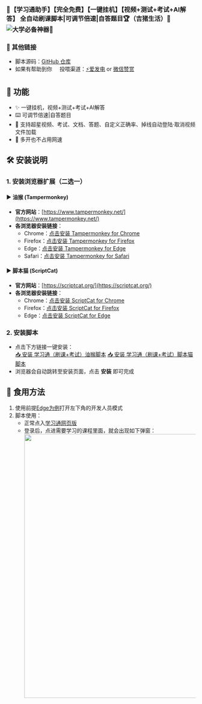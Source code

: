 ### 🥇【学习通助手】【完全免费】【一键挂机】【视频+测试+考试+AI解答】 全自动刷课脚本|可调节倍速|自答题目🏆（吉猪生活）🥳![大学必备神器🎉](https://glitch-art.vercel.app/api/simple?word={🥳大学必备神器🎉})
### 🔗 其他链接  
- 脚本源码：[GitHub 仓库](https://github.com/521-baby/ChaoXing-SuperSrarLearn)    
- 如果有帮助到你<img src='https://github.com/user-attachments/assets/830f9d78-a85c-4d62-be5e-cc0af727eabe' width='16px' /> 投喂渠道：[⚡爱发电](https://afdian.com/a/chunshu) or [微信赞赏](https://github.com/521-baby/521-baby/blob/main/DONATE.md)</del>
## 🚀 功能 
- ✨ 一键挂机，视频+测试+考试+AI解答
- ⌨️ 可调节倍速|自答题目
- 🌈 支持超星视频、考试、文档、答题、自定义正确率、掉线自动登陆·取消视频文件加载
- 🧐 多开也不占用网速
## 🛠️ 安装说明  
### 1. 安装浏览器扩展（二选一）  
#### ▶ 油猴 (Tampermonkey)  
- **官方网站**：[https://www.tampermonkey.net/](https://www.tampermonkey.net/)  
- **各浏览器安装链接**：  
  - Chrome：[点击安装 Tampermonkey for Chrome](https://chrome.google.com/webstore/detail/tampermonkey/dhdgffkkebhmkfjojejmpbldmpobfkfo)  
  - Firefox：[点击安装 Tampermonkey for Firefox](https://addons.mozilla.org/en-US/firefox/addon/tampermonkey/)  
  - Edge：[点击安装 Tampermonkey for Edge](https://microsoftedge.microsoft.com/addons/detail/tampermonkey/iikmkjmpaadaobahmlepeloendndfphd)  
  - Safari：[点击安装 Tampermonkey for Safari](https://apps.apple.com/us/app/tampermonkey/id1482490089)  

#### ▶ 脚本猫 (ScriptCat)  
- **官方网站**：[https://scriptcat.org/](https://scriptcat.org/)  
- **各浏览器安装链接**：  
  - Chrome：[点击安装 ScriptCat for Chrome](https://chrome.google.com/webstore/detail/scriptcat/lhplgjmbpnjgjmpbokdjpcbbekifcmli)  
  - Firefox：[点击安装 ScriptCat for Firefox](https://addons.mozilla.org/zh-CN/firefox/addon/scriptcat/)  
  - Edge：[点击安装 ScriptCat for Edge](https://microsoftedge.microsoft.com/addons/detail/scriptcat/llhcdfddnmmcmlbdennkpdnlnbgbmfak)  

### 2. 安装脚本  
- 点击下方链接一键安装：  
  [📥 安装 学习通（刷课+考试）油猴脚本]([https://greasyfork.org/zh-CN/scripts/530068-%E5%AD%A6%E4%B9%A0%E9%80%9A%E5%8A%A9%E6%89%8B-%E5%AE%8C%E5%85%A8%E5%85%8D%E8%B4%B9-%E4%B8%80%E9%94%AE%E6%8C%82%E6%9C%BA-ai%E8%A7%A3%E7%AD%94-%E8%A7%86%E9%A2%91-%E6%B5%8B%E8%AF%95-%E8%80%83%E8%AF%95-ai%E8%A7%A3%E7%AD%94-%E5%85%A8%E8%87%AA%E5%8A%A8%E5%88%B7%E8%AF%BE%E8%84%9A%E6%9C%AC-%E5%8F%AF%E8%B0%83%E8%8A%82%E5%80%8D%E9%80%9F-%E8%87%AA%E7%AD%94%E9%A2%98%E7%9B%AE-%E5%90%89%E7%8C%AA%E7%94%9F%E6%B4%BB])
  [📥 安装 学习通（刷课+考试）脚本猫脚本](https://scriptcat.org/zh-CN/script-show-page/3321)
- 浏览器会自动跳转至安装页面，点击 **安装** 即可完成  


## 📝 食用方法  
1. 使用前提[Edge为例](edge://extensions/)打开左下角的开发人员模式
2. 脚本使用：  
   - 正常点入[学习通网页版](https://v8.chaoxing.com/)
   - 登录后，点进需要学习的课程里面，就会出现如下弹窗：
     <img width="700" src="https://github.com/521-baby/ChaoXing-SuperSrarLearn/blob/main/%E5%BC%B9%E7%AA%97%E5%8A%9F%E8%83%BD%E9%9D%A2%E6%9D%BF.png">
